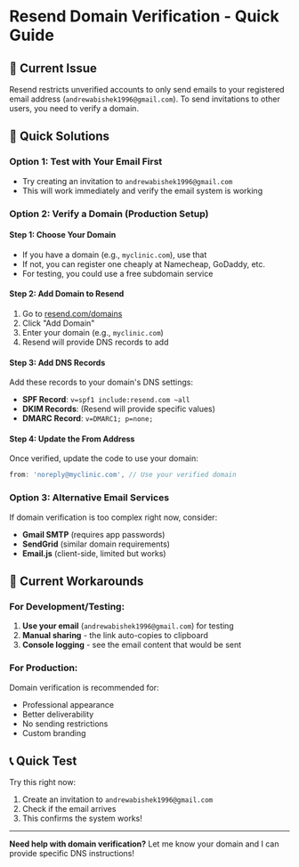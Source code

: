 # Resend Domain Verification - Quick Guide

## 🎯 Current Issue

Resend restricts unverified accounts to only send emails to your registered email address (`andrewabishek1996@gmail.com`). To send invitations to other users, you need to verify a domain.

## 🚀 Quick Solutions

### Option 1: Test with Your Email First

- Try creating an invitation to `andrewabishek1996@gmail.com`
- This will work immediately and verify the email system is working

### Option 2: Verify a Domain (Production Setup)

#### Step 1: Choose Your Domain

- If you have a domain (e.g., `myclinic.com`), use that
- If not, you can register one cheaply at Namecheap, GoDaddy, etc.
- For testing, you could use a free subdomain service

#### Step 2: Add Domain to Resend

1. Go to [resend.com/domains](https://resend.com/domains)
2. Click "Add Domain"
3. Enter your domain (e.g., `myclinic.com`)
4. Resend will provide DNS records to add

#### Step 3: Add DNS Records

Add these records to your domain's DNS settings:

- **SPF Record**: `v=spf1 include:resend.com ~all`
- **DKIM Records**: (Resend will provide specific values)
- **DMARC Record**: `v=DMARC1; p=none;`

#### Step 4: Update the From Address

Once verified, update the code to use your domain:

```typescript
from: 'noreply@myclinic.com', // Use your verified domain
```

### Option 3: Alternative Email Services

If domain verification is too complex right now, consider:

- **Gmail SMTP** (requires app passwords)
- **SendGrid** (similar domain requirements)
- **Email.js** (client-side, limited but works)

## 🔧 Current Workarounds

### For Development/Testing:

1. **Use your email** (`andrewabishek1996@gmail.com`) for testing
2. **Manual sharing** - the link auto-copies to clipboard
3. **Console logging** - see the email content that would be sent

### For Production:

Domain verification is recommended for:

- Professional appearance
- Better deliverability
- No sending restrictions
- Custom branding

## 📞 Quick Test

Try this right now:

1. Create an invitation to `andrewabishek1996@gmail.com`
2. Check if the email arrives
3. This confirms the system works!

---

**Need help with domain verification?** Let me know your domain and I can provide specific DNS instructions!
